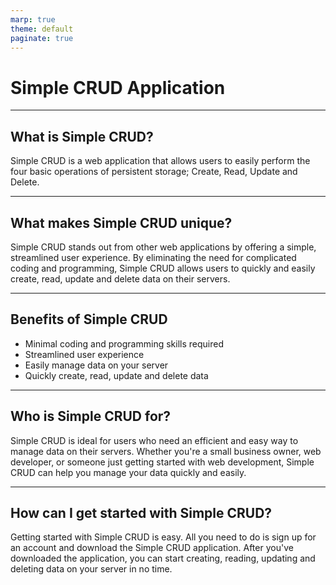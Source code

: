 ```yaml
---
marp: true
theme: default
paginate: true
---
```

# Simple CRUD Application

---
## What is Simple CRUD?
Simple CRUD is a web application that allows users to easily perform the four basic operations of persistent storage; Create, Read, Update and Delete.

---
## What makes Simple CRUD unique?
Simple CRUD stands out from other web applications by offering a simple, streamlined user experience. By eliminating the need for complicated coding and programming, Simple CRUD allows users to quickly and easily create, read, update and delete data on their servers.

---
## Benefits of Simple CRUD
- Minimal coding and programming skills required
- Streamlined user experience
- Easily manage data on your server
- Quickly create, read, update and delete data

---
## Who is Simple CRUD for?
Simple CRUD is ideal for users who need an efficient and easy way to manage data on their servers. Whether you're a small business owner, web developer, or someone just getting started with web development, Simple CRUD can help you manage your data quickly and easily.

---
## How can I get started with Simple CRUD?
Getting started with Simple CRUD is easy. All you need to do is sign up for an account and download the Simple CRUD application. After you've downloaded the application, you can start creating, reading, updating and deleting data on your server in no time.
  
